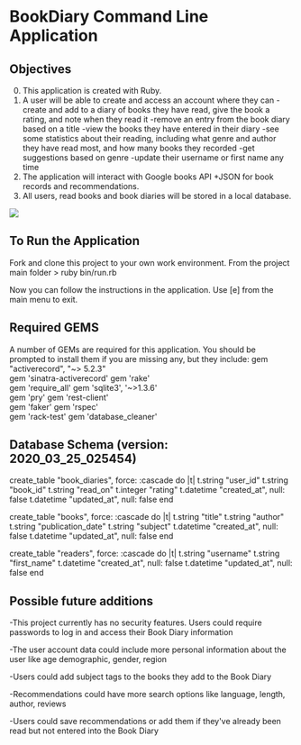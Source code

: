 # BookDiary Command Line Application

## Objectives

0. This application is created with Ruby.
1. A user will be able to create and access an account where they can
	-create and add to a diary of books they have read, give the book a rating, and note when they read it
	-remove an entry from the book diary based on a title
	-view the books they have entered in their diary
	-see some statistics about their reading, including what genre and author they have read most, and how many books they recorded
	-get suggestions based on genre
	-update their username or first name any time
2. The application will interact with Google books API +JSON for book records and recommendations.
3. All users, read books and book diaries will be stored in a local database.

![](https://i0.hippopx.com/photos/361/762/550/books-book-stack-stack-literature-thumb.jpg)

## To Run the Application

Fork and clone this project to your own work environment.
From the project main folder
	> ruby bin/run.rb

Now you can follow the instructions in the application.  Use [e] from the main menu to exit.

## Required GEMS

A number of GEMs are required for this application.  You should be prompted to install them if you are missing any, but they include: 
	gem "activerecord", "~> 5.2.3"			
	gem 'sinatra-activerecord'
	gem 'rake'			
	gem 'require_all'
	gem 'sqlite3', '~>1.3.6'			
	gem 'pry'
	gem 'rest-client'			
	gem 'faker'
	gem 'rspec'				  	
	gem 'rack-test'
  	gem 'database_cleaner'

## Database Schema (version: 2020_03_25_025454)

  create_table "book_diaries", force: :cascade do |t|
    t.string "user_id"
    t.string "book_id"
    t.string "read_on"
    t.integer "rating"
    t.datetime "created_at", null: false
    t.datetime "updated_at", null: false
  end

  create_table "books", force: :cascade do |t|
    t.string "title"
    t.string "author"
    t.string "publication_date"
    t.string "subject"
    t.datetime "created_at", null: false
    t.datetime "updated_at", null: false
  end

  create_table "readers", force: :cascade do |t|
    t.string "username"
    t.string "first_name"
    t.datetime "created_at", null: false
    t.datetime "updated_at", null: false
  end

## Possible future additions

-This project currently has no security features.  Users could require passwords to log in and access their Book Diary information

-The user account data could include more personal information about the user like age demographic, gender, region

-Users could add subject tags to the books they add to the Book Diary

-Recommendations could have more search options like language, length, author, reviews

-Users could save recommendations or add them if they've already been read but not entered into the Book Diary